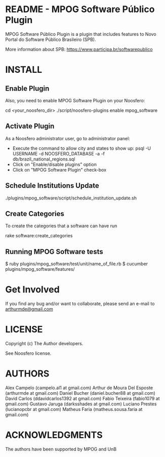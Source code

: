 README - MPOG Software Público Plugin
================================

MPOG Software Público Plugin is a plugin that includes features to Novo Portal do Software Público Brasileiro (SPB).

More information about SPB: https://www.participa.br/softwarepublico

INSTALL
=======

Enable Plugin
-------------

Also, you need to enable MPOG Software Plugin on your Noosfero:

cd <your_noosfero_dir>
./script/noosfero-plugins enable mpog_software

Activate Plugin
---------------

As a Noosfero administrator user, go to administrator panel:

- Execute the command to allow city and states to show up:
  psql -U USERNAME -d NOOSFERO_DATABASE -a -f db/brazil_national_regions.sql
- Click on "Enable/disable plugins" option
- Click on "MPOG Software Plugin" check-box

Schedule Institutions Update
----------------------------

./plugins/mpog_software/script/schedule_institution_update.sh


Create Categories
-------------------

To create the categories that a software can have run

rake software:create_categories

Running MPOG Software tests
--------------------
$ ruby plugins/mpog_software/test/unit/name_of_file.rb
$ cucumber plugins/mpog_software/features/

Get Involved
============

If you find any bug and/or want to collaborate, please send an e-mail to arthurmde@gmail.com

LICENSE
=======

Copyright (c) The Author developers.

See Noosfero license.


AUTHORS
=======

Alex Campelo (campelo.al1 at gmail.com)
Arthur de Moura Del Esposte (arthurmde at gmail.com)
Daniel Bucher (daniel.bucher88 at gmail.com)
David Carlos (ddavidcarlos1392 at gmail.com)
Fabio Teixeira (fabio1079 at gmail.com)
Gustavo Jaruga (darksshades at gmail.com)
Luciano Prestes (lucianopcbr at gmail.com)
Matheus Faria (matheus.sousa.faria at gmail.com)


ACKNOWLEDGMENTS
===============

The authors have been supported by MPOG and UnB
